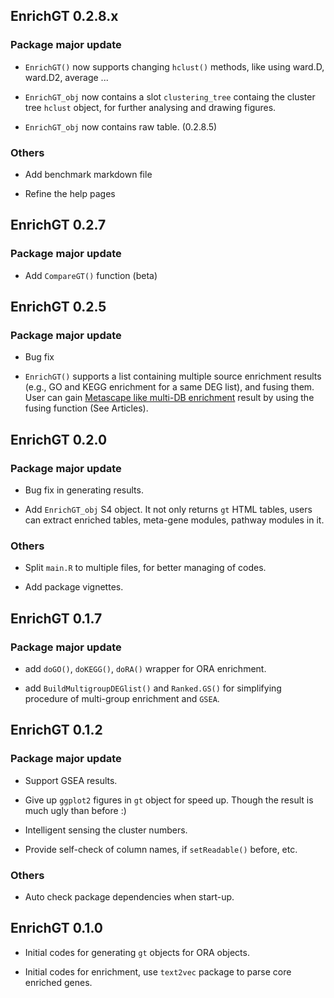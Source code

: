 ## EnrichGT 0.2.8.x

### Package major update

-   `EnrichGT()` now supports changing `hclust()` methods, like using ward.D, ward.D2, average ...

-   `EnrichGT_obj` now contains a slot `clustering_tree` containg the cluster tree `hclust` object, for further analysing and drawing figures.

-   `EnrichGT_obj` now contains raw table. (0.2.8.5)

### Others

-   Add benchmark markdown file

-   Refine the help pages

## EnrichGT 0.2.7

### Package major update

-   Add `CompareGT()` function (beta)

## EnrichGT 0.2.5

### Package major update

-   Bug fix

-   `EnrichGT()` supports a list containing multiple source enrichment results (e.g., GO and KEGG enrichment for a same DEG list), and fusing them. User can gain [Metascape like multi-DB enrichment](https://metascape.org/) result by using the fusing function (See Articles).

## EnrichGT 0.2.0

### Package major update

-   Bug fix in generating results.

-   Add `EnrichGT_obj` S4 object. It not only returns `gt` HTML tables, users can extract enriched tables, meta-gene modules, pathway modules in it.

### Others

-   Split `main.R` to multiple files, for better managing of codes.

-   Add package vignettes.

## EnrichGT 0.1.7

### Package major update

-   add `doGO()`, `doKEGG()`, `doRA()` wrapper for ORA enrichment.

-   add `BuildMultigroupDEGlist()` and `Ranked.GS()` for simplifying procedure of multi-group enrichment and `GSEA`.

## EnrichGT 0.1.2

### Package major update

-   Support GSEA results.

-   Give up `ggplot2` figures in `gt` object for speed up. Though the result is much ugly than before :)

-   Intelligent sensing the cluster numbers.

-   Provide self-check of column names, if `setReadable()` before, etc.

### Others

-   Auto check package dependencies when start-up.

## EnrichGT 0.1.0

-   Initial codes for generating `gt` objects for ORA objects.

-   Initial codes for enrichment, use `text2vec` package to parse core enriched genes.
